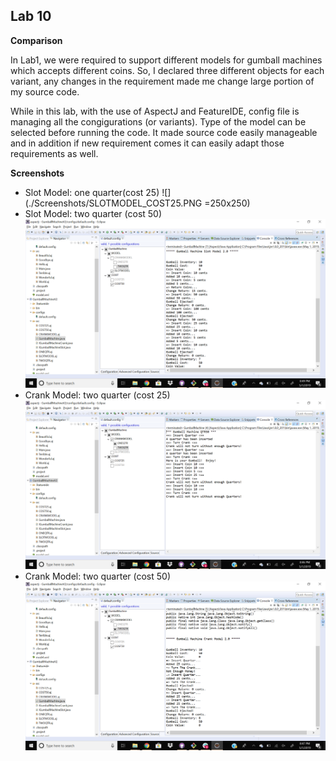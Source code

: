 ## Lab 10


**Comparison**

In Lab1, we were required to support different models for gumball machines which accepts different coins. So, I declared three different objects for each variant, any changes in the requirement made me change large portion of my source code.

While in this lab, with the use of AspectJ and FeatureIDE, config file is managing all the congigurations (or variants). Type of the model can be selected before running the code. It made source code easily manageable and in addition if new requirement comes it can easily adapt those requirements as well.


**Screenshots**

 - Slot Model: one quarter(cost 25) 
 ![](./Screenshots/SLOTMODEL_COST25.PNG =250x250)
 - Slot Model: two quarter (cost 50) 
 ![](./Screenshots/SLOTMODEL_COST50.PNG)
 - Crank Model: two quarter (cost 25) 
 ![](./Screenshots/CRANKMODEL_ONEQTR.PNG)
- Crank Model: two quarter (cost 50) 
 ![](./Screenshots/CRANKMODEL_TWOQTR.PNG)

